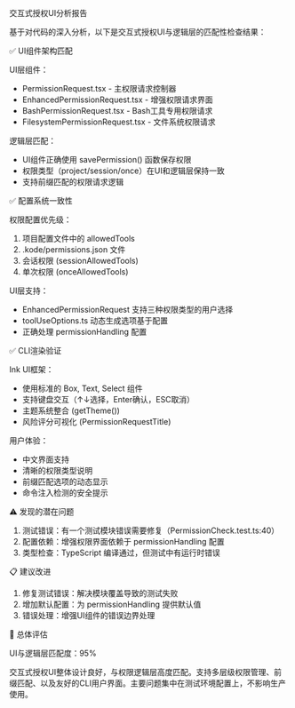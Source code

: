   交互式授权UI分析报告

  基于对代码的深入分析，以下是交互式授权UI与逻辑层的匹配性检查结果：

  ✅ UI组件架构匹配

  UI层组件：
  - PermissionRequest.tsx - 主权限请求控制器
  - EnhancedPermissionRequest.tsx - 增强权限请求界面
  - BashPermissionRequest.tsx - Bash工具专用权限请求
  - FilesystemPermissionRequest.tsx - 文件系统权限请求

  逻辑层匹配：
  - UI组件正确使用 savePermission() 函数保存权限
  - 权限类型（project/session/once）在UI和逻辑层保持一致
  - 支持前缀匹配的权限请求逻辑

  ✅ 配置系统一致性

  权限配置优先级：
  1. 项目配置文件中的 allowedTools
  2. .kode/permissions.json 文件
  3. 会话权限 (sessionAllowedTools)
  4. 单次权限 (onceAllowedTools)

  UI层支持：
  - EnhancedPermissionRequest 支持三种权限类型的用户选择
  - toolUseOptions.ts 动态生成选项基于配置
  - 正确处理 permissionHandling 配置

  ✅ CLI渲染验证

  Ink UI框架：
  - 使用标准的 Box, Text, Select 组件
  - 支持键盘交互（↑↓选择，Enter确认，ESC取消）
  - 主题系统整合 (getTheme())
  - 风险评分可视化 (PermissionRequestTitle)

  用户体验：
  - 中文界面支持
  - 清晰的权限类型说明
  - 前缀匹配选项的动态显示
  - 命令注入检测的安全提示

  ⚠️ 发现的潜在问题

  1. 测试错误：有一个测试模块错误需要修复（PermissionCheck.test.ts:40）
  2. 配置依赖：增强权限界面依赖于 permissionHandling 配置
  3. 类型检查：TypeScript 编译通过，但测试中有运行时错误

  📋 建议改进

  1. 修复测试错误：解决模块覆盖导致的测试失败
  2. 增加默认配置：为 permissionHandling 提供默认值
  3. 错误处理：增强UI组件的错误边界处理

  🎯 总体评估

  UI与逻辑层匹配度：95%

  交互式授权UI整体设计良好，与权限逻辑层高度匹配。支持多层级权限管理、前缀匹配、以及友好的CLI用户界面。主要问题集中在测试环境配置上，不影响生产使用。      